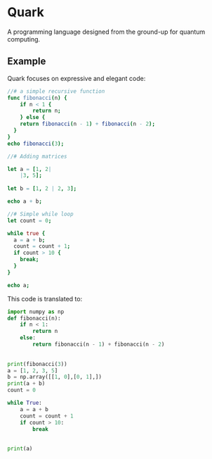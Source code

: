 # Quark

A programming language designed from the ground-up for quantum computing.

## Example

Quark focuses on expressive and elegant code:
```nim
//# a simple recursive function
func fibonacci(n) {
    if n < 1 {
        return n;
    } else {
    return fibonacci(n - 1) + fibonacci(n - 2);
  }
}
echo fibonacci(3);

//# Adding matrices

let a = [1, 2|
	|3, 5];
        
let b = [1, 2 | 2, 3];

echo a + b;

//# Simple while loop
let count = 0;

while true {
  a = a + b;
  count = count + 1;
  if count > 10 {
    break;
  }
}

echo a;
```
This code is translated to:
```python
import numpy as np
def fibonacci(n):
    if n < 1:
        return n
    else:
        return fibonacci(n - 1) + fibonacci(n - 2)
        
    
print(fibonacci(3))
a = [1, 2, 3, 5]
b = np.array([[1, 0],[0, 1],])
print(a + b)
count = 0

while True:
    a = a + b
    count = count + 1
    if count > 10:
        break
        
    
print(a)
```
